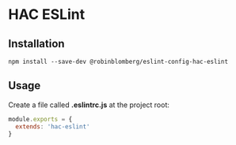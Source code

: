 # HAC ESLint

## Installation

```
npm install --save-dev @robinblomberg/eslint-config-hac-eslint
```

## Usage

Create a file called **.eslintrc.js** at the project root:

```javascript
module.exports = {
  extends: 'hac-eslint'
}
```
